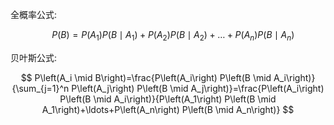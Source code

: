 全概率公式:

$$
\quad P(B)=P\left(A_1\right) P\left(B \mid A_1\right)+P\left(A_2\right) P\left(B \mid A_2\right)+\ldots+P\left(A_n\right) P\left(B \mid A_n\right)
$$

贝叶斯公式:

$$
P\left(A_i \mid B\right)=\frac{P\left(A_i\right) P\left(B \mid A_i\right)}{\sum_{j=1}^n P\left(A_j\right) P\left(B \mid A_j\right)}=\frac{P\left(A_i\right) P\left(B \mid A_i\right)}{P\left(A_1\right) P\left(B \mid A_1\right)+\ldots+P\left(A_n\right) P\left(B \mid A_n\right)}
$$

